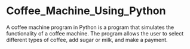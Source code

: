 # Coffee_Machine_Using_Python
A coffee machine program in Python is a program that simulates the functionality of a coffee machine. The program allows the user to select different types of coffee, add sugar or milk, and make a payment.

